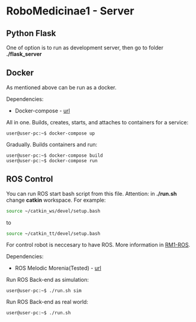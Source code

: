 # RoboMedicinae1 - Server

## Python Flask

One of option is to run as development server, then go to folder **./flask_server**

## Docker
As mentioned above can be run as a docker. 

Dependencies:

* Docker-compose - [url](https://docs.docker.com/)

All in one.
Builds, creates, starts, and attaches to containers for a service:

```console
user@user-pc:~$ docker-compose up
```
Gradually.
Builds containers and run:

```console
user@user-pc:~$ docker-compose build
user@user-pc:~$ docker-compose run
```

## ROS Control

You can run ROS start bash script from this file. Attention: in **./run.sh** change **catkin** workspace. For example:

```bash
source ~/catkin_ws/devel/setup.bash
```
to 

```bash
source ~/catkin_tt/devel/setup.bash
```

For control robot is neccesary to have ROS. More information in [RM1-ROS](https://github.com/Steigner/RM1_ROS).

Dependencies:

* ROS Melodic Morenia(Tested) - [url](http://wiki.ros.org/melodic)

Run ROS Back-end as simulation:

```console
user@user-pc:~$ ./run.sh sim
```

Run ROS Back-end as real world:

```console
user@user-pc:~$ ./run.sh
```

